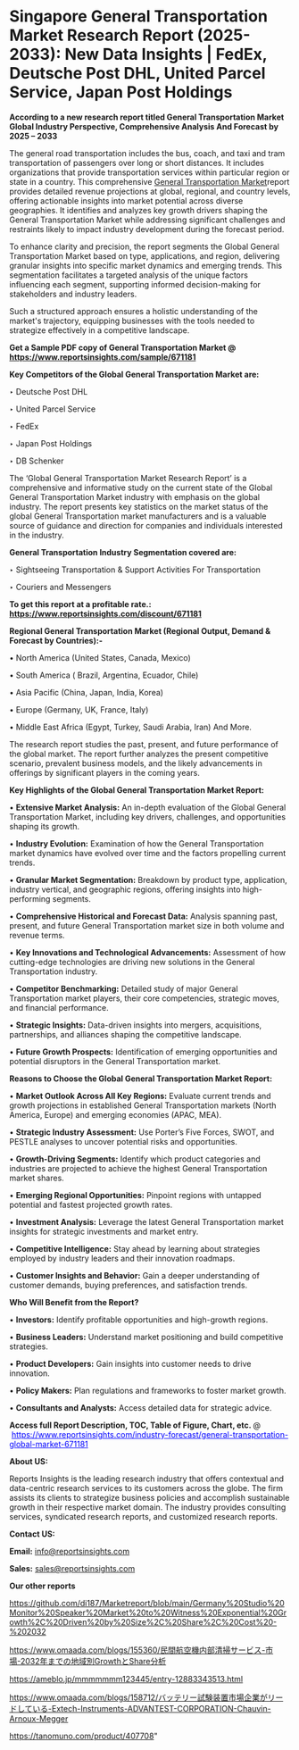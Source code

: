 # Singapore General Transportation Market Research Report (2025-2033): New Data Insights | FedEx, Deutsche Post DHL, United Parcel Service, Japan Post Holdings

<strong>According to a new research report titled General Transportation Market Global Industry Perspective, Comprehensive Analysis And Forecast by 2025 – 2033</strong>

The general road transportation includes the bus, coach, and taxi and tram transportation of passengers over long or short distances. It includes organizations that provide transportation services within particular region or state in a country. This comprehensive <a href=https://www.reportsinsights.com/sample/671181>General Transportation Market</a>report provides detailed revenue projections at global, regional, and country levels, offering actionable insights into market potential across diverse geographies. It identifies and analyzes key growth drivers shaping the General Transportation Market while addressing significant challenges and restraints likely to impact industry development during the forecast period.

To enhance clarity and precision, the report segments the Global General Transportation Market based on type, applications, and region, delivering granular insights into specific market dynamics and emerging trends. This segmentation facilitates a targeted analysis of the unique factors influencing each segment, supporting informed decision-making for stakeholders and industry leaders.

Such a structured approach ensures a holistic understanding of the market's trajectory, equipping businesses with the tools needed to strategize effectively in a competitive landscape.

<strong>Get a Sample PDF copy of General Transportation Market </strong><strong>@<a href=https://www.reportsinsights.com/sample/671181 style=color:#0000ff;> https://www.reportsinsights.com/sample/671181</a></strong></font>

<strong>Key Competitors of the Global General Transportation Market are:</strong>

‣ Deutsche Post DHL

‣ United Parcel Service

‣ FedEx

‣ Japan Post Holdings

‣ DB Schenker

The ‘Global General Transportation Market Research Report’ is a comprehensive and informative study on the current state of the Global General Transportation Market industry with emphasis on the global industry. The report presents key statistics on the market status of the global General Transportation market manufacturers and is a valuable source of guidance and direction for companies and individuals interested in the industry.

<strong>General Transportation Industry Segmentation covered are:</strong>

‣ Sightseeing Transportation & Support Activities For Transportation

‣ Couriers and Messengers

<strong>To get this report at a profitable rate.: <a href=https://www.reportsinsights.com/discount/671181 style=color:#0000ff;>https://www.reportsinsights.com/discount/671181</a></strong></font>

<strong>Regional General Transportation Market (Regional Output, Demand &amp; Forecast by Countries):-</strong>

• North America (United States, Canada, Mexico)

• South America ( Brazil, Argentina, Ecuador, Chile)

• Asia Pacific (China, Japan, India, Korea)

• Europe (Germany, UK, France, Italy)

• Middle East Africa (Egypt, Turkey, Saudi Arabia, Iran) And More.

The research report studies the past, present, and future performance of the global market. The report further analyzes the present competitive scenario, prevalent business models, and the likely advancements in offerings by significant players in the coming years.

<strong>Key Highlights of the Global General Transportation Market Report:</strong>

• <strong>Extensive Market Analysis:</strong> An in-depth evaluation of the Global General Transportation Market, including key drivers, challenges, and opportunities shaping its growth.

• <strong>Industry Evolution:</strong> Examination of how the General Transportation market dynamics have evolved over time and the factors propelling current trends.

• <strong>Granular Market Segmentation:</strong> Breakdown by product type, application, industry vertical, and geographic regions, offering insights into high-performing segments.

• <strong>Comprehensive Historical and Forecast Data:</strong> Analysis spanning past, present, and future General Transportation market size in both volume and revenue terms.

• <strong>Key Innovations and Technological Advancements:</strong> Assessment of how cutting-edge technologies are driving new solutions in the General Transportation industry.

• <strong>Competitor Benchmarking:</strong> Detailed study of major General Transportation market players, their core competencies, strategic moves, and financial performance.

• <strong>Strategic Insights:</strong> Data-driven insights into mergers, acquisitions, partnerships, and alliances shaping the competitive landscape.

• <strong>Future Growth Prospects:</strong> Identification of emerging opportunities and potential disruptors in the General Transportation market.

<strong>Reasons to Choose the Global General Transportation Market Report:</strong>

• <strong>Market Outlook Across All Key Regions:</strong> Evaluate current trends and growth projections in established General Transportation markets (North America, Europe) and emerging economies (APAC, MEA).

• <strong>Strategic Industry Assessment:</strong> Use Porter’s Five Forces, SWOT, and PESTLE analyses to uncover potential risks and opportunities.

• <strong>Growth-Driving Segments:</strong> Identify which product categories and industries are projected to achieve the highest General Transportation market shares.

• <strong>Emerging Regional Opportunities:</strong> Pinpoint regions with untapped potential and fastest projected growth rates.

• <strong>Investment Analysis:</strong> Leverage the latest General Transportation market insights for strategic investments and market entry.

• <strong>Competitive Intelligence:</strong> Stay ahead by learning about strategies employed by industry leaders and their innovation roadmaps.

• <strong>Customer Insights and Behavior:</strong> Gain a deeper understanding of customer demands, buying preferences, and satisfaction trends.

<strong>Who Will Benefit from the Report?</strong>

• <strong>Investors:</strong> Identify profitable opportunities and high-growth regions.

• <strong>Business Leaders:</strong> Understand market positioning and build competitive strategies.

• <strong>Product Developers:</strong> Gain insights into customer needs to drive innovation.

• <strong>Policy Makers:</strong> Plan regulations and frameworks to foster market growth.

• <strong>Consultants and Analysts:</strong> Access detailed data for strategic advice.
</ul>
<strong>Access full Report Description, TOC, Table of Figure, Chart, etc. </strong>@  <a href=https://www.reportsinsights.com/industry-forecast/general-transportation-global-market-671181 style=color:#0000ff;>https://www.reportsinsights.com/industry-forecast/general-transportation-global-market-671181</a></font>

<strong><strong>About US</strong>:</strong>

Reports Insights is the leading research industry that offers contextual and data-centric research services to its customers across the globe. The firm assists its clients to strategize business policies and accomplish sustainable growth in their respective market domain. The industry provides consulting services, syndicated research reports, and customized research reports.

<strong>Contact US:</strong>

<p class=""""><b>Email:</b> <a href=mailto:info@reportsinsights.com>info@reportsinsights.com</a></p>
<p class=""""><b>Sales:</b> <a href=mailto:sales@reportsinsights.com>sales@reportsinsights.com</a></p>

<strong>Our other reports</strong>

<a href=https://github.com/di187/Marketreport/blob/main/Germany%20Studio%20Monitor%20Speaker%20Market%20to%20Witness%20Exponential%20Growth%2C%20Driven%20by%20Size%2C%20Share%2C%20Cost%20-%202032>https://github.com/di187/Marketreport/blob/main/Germany%20Studio%20Monitor%20Speaker%20Market%20to%20Witness%20Exponential%20Growth%2C%20Driven%20by%20Size%2C%20Share%2C%20Cost%20-%202032</a>

<a href=https://www.omaada.com/blogs/155360/民間航空機内部清掃サービス-市場-2032年までの地域別GrowthとShare分析>https://www.omaada.com/blogs/155360/民間航空機内部清掃サービス-市場-2032年までの地域別GrowthとShare分析</a>

<a href=https://ameblo.jp/mmmmmmm123445/entry-12883343513.html>https://ameblo.jp/mmmmmmm123445/entry-12883343513.html</a>

<a href=https://www.omaada.com/blogs/158712/バッテリー試験装置市場企業がリードしている-Extech-Instruments-ADVANTEST-CORPORATION-Chauvin-Arnoux-Megger>https://www.omaada.com/blogs/158712/バッテリー試験装置市場企業がリードしている-Extech-Instruments-ADVANTEST-CORPORATION-Chauvin-Arnoux-Megger</a>

<a href=https://tanomuno.com/product/407708>https://tanomuno.com/product/407708</a>"
